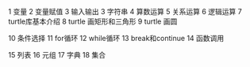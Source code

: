 1 变量
2 变量赋值
3 输入输出
3 字符串
4 算数运算
5 关系运算
6 逻辑运算
7 turtle库基本介绍
8 turtle 画矩形和三角形
9 turtle 画圆

10 条件选择
11 for循环
12 while循环
13 break和continue
14 函数调用

15 列表
16 元组
17 字典
18 集合
